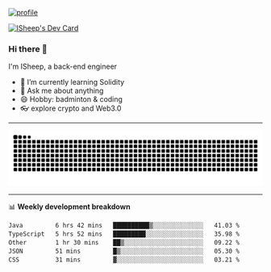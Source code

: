[![profile](https://user-images.githubusercontent.com/54968314/208005045-e4b42f3b-833d-4242-bfcc-e764865553a2.svg)](https://www.calligrapher.ai/)

<a href="https://app.daily.dev/linziyang1106"><img src="https://api.daily.dev/devcards/v2/i4Spwx5Skx5FpTqWcwoit.png?r=kgx&type=wide" width="652" alt="ISheep's Dev Card"/></a>

### Hi there 🐏

I'm ISheep, a back-end engineer

- 🔭 I’m currently learning Solidity
- 💬 Ask me about anything
- 😄 Hobby: badminton & coding
- 👓 explore crypto and Web3.0

-------

![](https://raw.githubusercontent.com/ISheepp/ISheepp/output/github-contribution-grid-snake.svg)

-------

📊 **Weekly development breakdown**
<!--START_SECTION:waka-->

```txt
Java         6 hrs 42 mins   ██████████▒░░░░░░░░░░░░░░   41.03 %
TypeScript   5 hrs 52 mins   █████████░░░░░░░░░░░░░░░░   35.98 %
Other        1 hr 30 mins    ██▒░░░░░░░░░░░░░░░░░░░░░░   09.22 %
JSON         51 mins         █▒░░░░░░░░░░░░░░░░░░░░░░░   05.30 %
CSS          31 mins         ▓░░░░░░░░░░░░░░░░░░░░░░░░   03.21 %
```

<!--END_SECTION:waka-->
